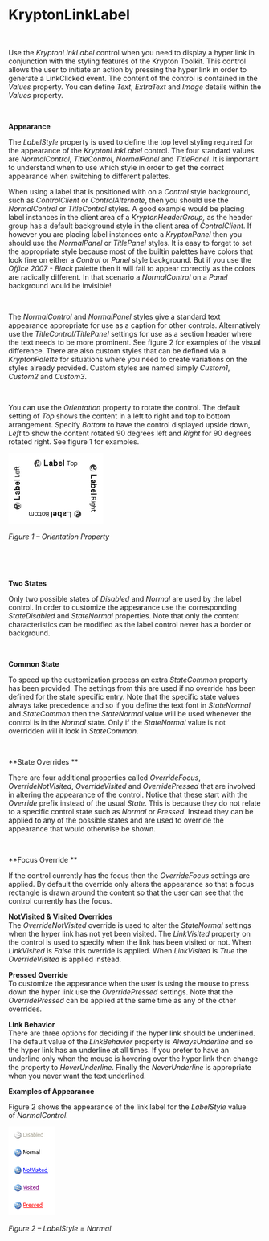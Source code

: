 # KryptonLinkLabel

 

Use the *KryptonLinkLabel* control when you need to display a hyper link in
conjunction with the styling features of the Krypton Toolkit. This control
allows the user to initiate an action by pressing the hyper link in order to
generate a LinkClicked event. The content of the control is contained in the
*Values* property. You can define *Text*, *ExtraText* and *Image* details within
the *Values* property.

 

**Appearance**

The *LabelStyle* property is used to define the top level styling required for
the appearance of the *KryptonLinkLabel* control. The four standard values are
*NormalControl*, *TitleControl*, *NormalPanel* and *TitlePanel*. It is important
to understand when to use which style in order to get the correct appearance
when switching to different palettes.  
  
When using a label that is positioned with on a *Control* style background, such
as *ControlClient* or *ControlAlternate*, then you should use the
*NormalControl* or *TitleControl* styles. A good example would be placing label
instances in the client area of a *KryptonHeaderGroup,* as the header group has
a default background style in the client area of *ControlClient*. If however you
are placing label instances onto a *KryptonPanel* then you should use the
*NormalPanel* or *TitlePanel* styles. It is easy to forget to set the
appropriate style because most of the builtin palettes have colors that look
fine on either a *Control* or *Panel* style background. But if you use the
*Office 2007 - Black* palette then it will fail to appear correctly as the
colors are radically different. In that scenario a *NormalControl* on a *Panel*
background would be invisible!

 

The *NormalControl* and *NormalPanel* styles give a standard text appearance
appropriate for use as a caption for other controls. Alternatively use the
*TitleControl/TitlePanel* settings for use as a section header where the text
needs to be more prominent. See figure 2 for examples of the visual difference.
There are also custom styles that can be defined via a *KryptonPalette* for
situations where you need to create variations on the styles already provided.
Custom styles are named simply *Custom1*, *Custom2* and *Custom3*.

 

You can use the *Orientation* property to rotate the control. The default
setting of *Top* shows the content in a left to right and top to bottom
arrangement. Specify *Bottom* to have the control displayed upside down, *Left*
to show the content rotated 90 degrees left and *Right* for 90 degrees rotated
right. See figure 1 for examples.

![*Figure 1 – Orientation Property*](KryptonLabel1.png)

*Figure 1 – Orientation Property*

 

 

**Two States** 

Only two possible states of *Disabled* and *Normal* are used by the label
control. In order to customize the appearance use the corresponding
*StateDisabled* and *StateNormal* properties. Note that only the content
characteristics can be modified as the label control never has a border or
background.

 

**Common State** 

To speed up the customization process an extra *StateCommon* property has been
provided. The settings from this are used if no override has been defined for
the state specific entry. Note that the specific state values always take
precedence and so if you define the text font in *StateNormal* and *StateCommon*
then the *StateNormal* value will be used whenever the control is in the
*Normal* state. Only if the *StateNormal* value is not overridden will it look
in *StateCommon*.

 

**State Overrides **

There are four additional properties called *OverrideFocus*,
*OverrideNotVisited*, *OverrideVisited* and *OverridePressed* that are involved
in altering the appearance of the control. Notice that these start with the
*Override* prefix instead of the usual *State*. This is because they do not
relate to a specific control state such as *Normal* or *Pressed*. Instead they
can be applied to any of the possible states and are used to override the
appearance that would otherwise be shown.

 

**Focus Override **

If the control currently has the focus then the *OverrideFocus* settings are
applied. By default the override only alters the appearance so that a focus
rectangle is drawn around the content so that the user can see that the control
currently has the focus.

**NotVisited & Visited Overrides**  
The *OverrideNotVisited* override is used to alter the *StateNormal* settings
when the hyper link has not yet been visited. The *LinkVisited* property on the
control is used to specify when the link has been visited or not. When
*LinkVisited* is *False* this override is applied. When *LinkVisited* is *True*
the *OverrideVisited* is applied instead.  
  
**Pressed Override**  
To customize the appearance when the user is using the mouse to press down the
hyper link use the *OverridePressed* settings. Note that the *OverridePressed*
can be applied at the same time as any of the other overrides.  
  
**Link Behavior**  
There are three options for deciding if the hyper link should be underlined. The
default value of the *LinkBehavior* property is *AlwaysUnderline* and so the
hyper link has an underline at all times. If you prefer to have an underline
only when the mouse is hovering over the hyper link then change the property to
*HoverUnderline*. Finally the *NeverUnderline* is appropriate when you never
want the text underlined.  
  
**Examples of Appearance** 

Figure 2 shows the appearance of the link label for the *LabelStyle* value
of *NormalControl*. 

![*Figure 2 – LabelStyle = Normal*](KryptonLinkLabel2.png)

*Figure 2 – LabelStyle = Normal*
